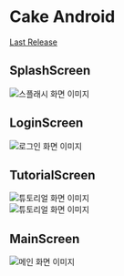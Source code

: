 Cake Android 
============
[Last Release](https://github.com/MinSeungHyun/Cake/releases)
## SplashScreen
![스플래시 화면 이미지](images/splash_screen.png)
## LoginScreen
![로그인 화면 이미지](images/login_screen.png)
## TutorialScreen
![튜토리얼 화면 이미지](images/tutorial_start_screen.png)  
![튜토리얼 화면 이미지](images/tutorial_end_screen.png)
## MainScreen
![메인 화면 이미지](images/main_screen.png)